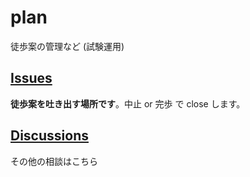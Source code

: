 # plan

徒歩案の管理など (試験運用)

## [Issues](https://github.com/uec-walk/plan/issues)

**徒歩案を吐き出す場所です**。中止 or 完歩 で close します。

## [Discussions](https://github.com/uec-walk/plan/discussions)

その他の相談はこちら
